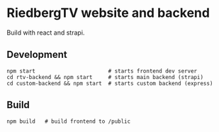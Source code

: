 # RiedbergTV website and backend

Build with react and strapi.

## Development

```
npm start                       # starts frontend dev server
cd rtv-backend && npm start     # starts main backend (strapi)
cd custom-backend && npm start  # starts custom backend (express)
```

## Build

```
npm build   # build frontend to /public
```

